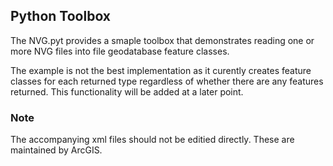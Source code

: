 ## Python Toolbox

The NVG.pyt provides a smaple toolbox that demonstrates reading one or more NVG files into file geodatabase feature classes.

The example is not the best implementation as it curently creates feature classes for each returned type regardless of whether there are any features returned.
This functionality will be added at a later point.

### Note

The accompanying xml files should not be editied directly. These are maintained by ArcGIS.
